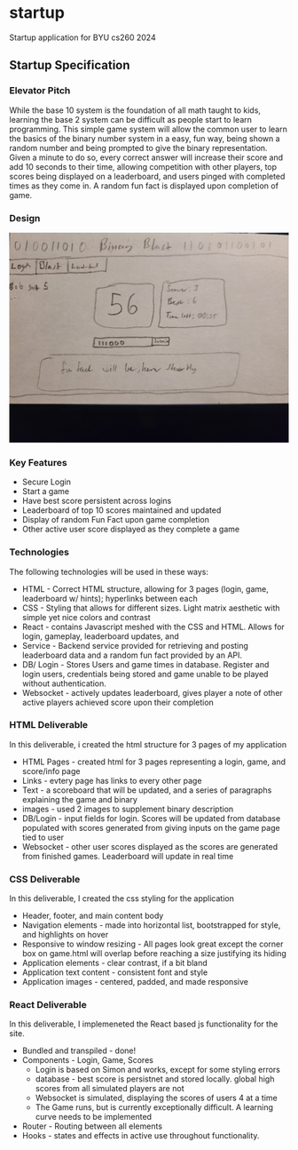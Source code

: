 # startup
Startup application for BYU cs260 2024

## Startup Specification

### Elevator Pitch

While the base 10 system is the foundation of all math taught to kids, learning the base 2 system can be difficult as people start to learn programming. This simple game system will allow the common user to learn the basics of the binary number system in a easy, fun way, being shown a random number and being prompted to give the binary representation. Given a minute to do so, every correct answer will increase their score and add 10 seconds to their time, allowing competition with other players, top scores being displayed on a leaderboard, and users pinged with completed times as they come in. A random fun fact is displayed upon completion of game.

### Design

![BinaryBlast](BinaryBlast.jpg)

### Key Features

* Secure Login
* Start a game
* Have best score persistent across logins
* Leaderboard of top 10 scores maintained and updated
* Display of random Fun Fact upon game completion
* Other active user score displayed as they complete a game

### Technologies

The following technologies will be used in these ways:

- HTML - Correct HTML structure, allowing for 3 pages (login, game, leaderboard w/ hints); hyperlinks between each
- CSS - Styling that allows for different sizes. Light matrix aesthetic with simple yet nice colors and contrast
- React - contains Javascript meshed with the CSS and HTML. Allows for login, gameplay, leaderboard updates, and 
- Service - Backend service provided for retrieving and posting leaderboard data and a random fun fact provided by an API.
- DB/ Login - Stores Users and game times in database. Register and login users, credentials being stored and game unable to be played without authentication.
- Websocket - actively updates leaderboard, gives player a note of other active players achieved score upon their completion

### HTML Deliverable

In this deliverable, i created the html structure for 3 pages of my application

- HTML Pages - created html for 3 pages representing a login, game, and score/info page
- Links - evtery page has links to every other page
- Text - a scoreboard that will be updated, and a series of paragraphs explaining the game and binary
- images - used 2 images to supplement binary description
- DB/Login - input fields for login. Scores will be updated from database populated with scores generated from giving inputs on the game page tied to user
- Websocket - other user scores displayed as the scores are generated from finished games. Leaderboard will update in real time

### CSS Deliverable

In this deliverable, I created the css styling for the application

- Header, footer, and main content body
- Navigation elements - made into horizontal list, bootstrapped for style, and highlights on hover
- Responsive to window resizing - All pages look great except the corner box on game.html will overlap before reaching a size justifying its hiding
- Application elements - clear contrast, if a bit bland
- Application text content - consistent font and style
- Application images - centered, padded, and made responsive

### React Deliverable

In this deliverable, I implemeneted the React based js functionality for the site.

- Bundled and transpiled - done!
- Components - Login, Game, Scores
    - Login is based on Simon and works, except for some styling errors
    - database - best score is persistnet and stored locally. global high scores from all simulated players are not
    - Websocket is simulated, displaying the scores of users 4 at a time
    - The Game runs, but is currently exceptionally difficult. A learning curve needs to be implemented
- Router - Routing between all elements
- Hooks - states and effects in active use throughout functionality.
